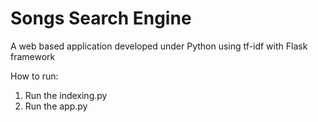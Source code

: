 # Songs Search Engine
 
 A web based application developed under Python using tf-idf with Flask framework
 
 How to run:
 1. Run the indexing.py
 2. Run the app.py
